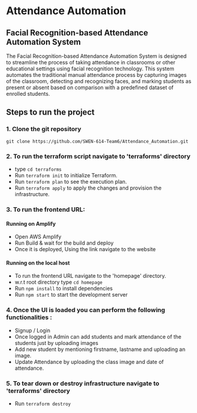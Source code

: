 # Attendance Automation

## Facial Recognition-based Attendance Automation System

The Facial Recognition-based Attendance Automation System is designed to streamline the process of taking attendance in classrooms or other educational settings using facial recognition technology. This system automates the traditional manual attendance process by capturing images of the classroom, detecting and recognizing faces, and marking students as present or absent based on comparison with a predefined dataset of enrolled students.

## Steps to run the project

### 1. Clone the git repository
   `git clone https://github.com/SWEN-614-Team6/Attendance_Automation.git`

### 2. To run the terraform script navigate to 'terraforms' directory

- type `cd terraforms`
- Run `terraform init` to initialize Terraform.
- Run `terraform plan` to see the execution plan.
- Run `terraform apply` to apply the changes and provision the infrastructure.

### 3. To run the frontend URL:

#### Running on Amplify
- Open AWS Amplify
- Run Build & wait for the build and deploy
- Once it is deployed, Using the link navigate to the website

#### Running on the local host

- To run the frontend URL navigate to the 'homepage' directory.
- w.r.t root directory type `cd homepage`
- Run `npm install` to install dependencies
- Run `npm start` to start the development server

### 4. Once the UI is loaded you can perform the following functionalities :
- Signup / Login
- Once logged in Admin can add students and mark attendance of the students just by uploading images
- Add new student by mentioning firstname, lastname and uploading an image.
- Update Attendance by uploading the class image and date of attendance.

### 5. To tear down or destroy infrastructure navigate to 'terraforms' directory

- Run `terraform destroy`
